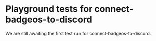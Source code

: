 # Playground tests for connect-badgeos-to-discord
We are still awaiting the first test run for connect-badgeos-to-discord.
